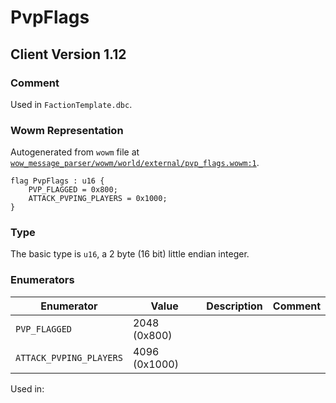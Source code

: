 # PvpFlags

## Client Version 1.12

### Comment

Used in `FactionTemplate.dbc`.

### Wowm Representation

Autogenerated from `wowm` file at [`wow_message_parser/wowm/world/external/pvp_flags.wowm:1`](https://github.com/gtker/wow_messages/tree/main/wow_message_parser/wowm/world/external/pvp_flags.wowm#L1).

```rust,ignore
flag PvpFlags : u16 {
    PVP_FLAGGED = 0x800;
    ATTACK_PVPING_PLAYERS = 0x1000;
}
```
### Type
The basic type is `u16`, a 2 byte (16 bit) little endian integer.
### Enumerators
| Enumerator | Value  | Description | Comment |
| --------- | -------- | ----------- | ------- |
| `PVP_FLAGGED` | 2048 (0x800) |  |  |
| `ATTACK_PVPING_PLAYERS` | 4096 (0x1000) |  |  |

Used in:
